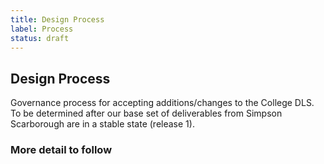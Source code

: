 ```yaml
---
title: Design Process
label: Process
status: draft
---
```

## Design Process

Governance process for accepting additions/changes to the College DLS.  To be determined after our base set of deliverables from Simpson Scarborough are in a stable state (release 1).

### More detail to follow
